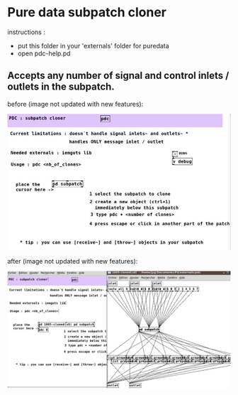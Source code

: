 # Pure data subpatch cloner

instructions : 
* put this folder in your 'externals' folder for puredata
* open pdc-help.pd

## Accepts any number of signal and control inlets / outlets in the subpatch.



before (image not updated with new features):

<img src="https://raw.githubusercontent.com/jyg/pdc/master/pd-clone.jpg" alt="pd-clone.jpg" >


after (image not updated with new features):

<img src="https://raw.githubusercontent.com/jyg/pdc/master/pd-cloned.jpg" alt="pd-cloned.jpg" >
